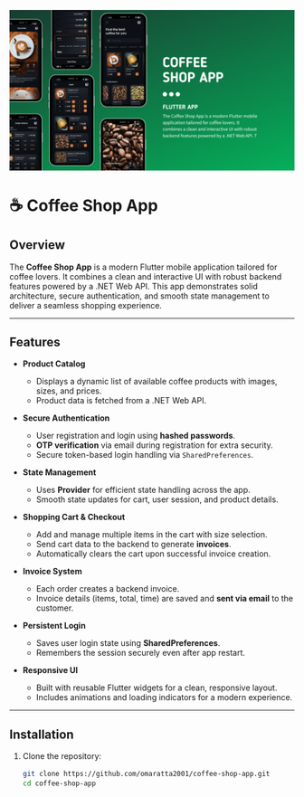 

![App Screenshot](Screenshoot/1.png)

# ☕ Coffee Shop App

## Overview  
The **Coffee Shop App** is a modern Flutter mobile application tailored for coffee lovers. It combines a clean and interactive UI with robust backend features powered by a .NET Web API. This app demonstrates solid architecture, secure authentication, and smooth state management to deliver a seamless shopping experience.

---

## Features

- **Product Catalog**
  - Displays a dynamic list of available coffee products with images, sizes, and prices.
  - Product data is fetched from a .NET Web API.

- **Secure Authentication**
  - User registration and login using **hashed passwords**.
  - **OTP verification** via email during registration for extra security.
  - Secure token-based login handling via `SharedPreferences`.

- **State Management**
  - Uses **Provider** for efficient state handling across the app.
  - Smooth state updates for cart, user session, and product details.

- **Shopping Cart & Checkout**
  - Add and manage multiple items in the cart with size selection.
  - Send cart data to the backend to generate **invoices**.
  - Automatically clears the cart upon successful invoice creation.

- **Invoice System**
  - Each order creates a backend invoice.
  - Invoice details (items, total, time) are saved and **sent via email** to the customer.

- **Persistent Login**
  - Saves user login state using **SharedPreferences**.
  - Remembers the session securely even after app restart.

- **Responsive UI**
  - Built with reusable Flutter widgets for a clean, responsive layout.
  - Includes animations and loading indicators for a modern experience.

---

## Installation

1. Clone the repository:
   ```bash
   git clone https://github.com/omaratta2001/coffee-shop-app.git
   cd coffee-shop-app
